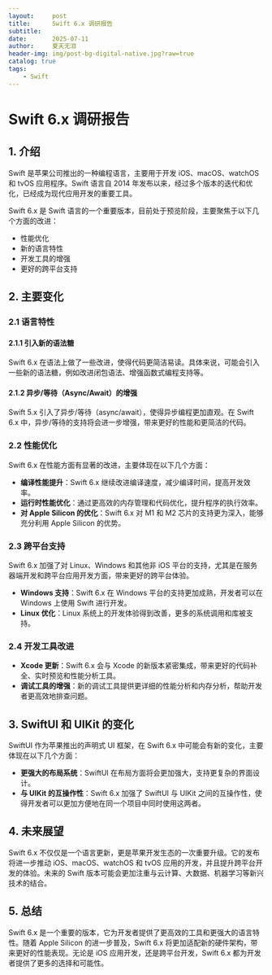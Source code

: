 ```yaml
---
layout:     post
title:      Swift 6.x 调研报告
subtitle:   
date:       2025-07-11
author:     夏天无泪
header-img: img/post-bg-digital-native.jpg?raw=true
catalog: true
tags:
    - Swift
---
```


# Swift 6.x 调研报告

## 1. 介绍

Swift 是苹果公司推出的一种编程语言，主要用于开发 iOS、macOS、watchOS 和 tvOS 应用程序。Swift 语言自 2014 年发布以来，经过多个版本的迭代和优化，已经成为现代应用开发的重要工具。

Swift 6.x 是 Swift 语言的一个重要版本，目前处于预览阶段，主要聚焦于以下几个方面的改进：

- 性能优化
- 新的语言特性
- 开发工具的增强
- 更好的跨平台支持

## 2. 主要变化

### 2.1 语言特性

#### 2.1.1 引入新的语法糖
Swift 6.x 在语法上做了一些改进，使得代码更简洁易读。具体来说，可能会引入一些新的语法糖，例如改进闭包语法、增强函数式编程支持等。

#### 2.1.2 异步/等待（Async/Await）的增强
Swift 5.x 引入了异步/等待（async/await），使得异步编程更加直观。在 Swift 6.x 中，异步/等待的支持将会进一步增强，带来更好的性能和更简洁的代码。

### 2.2 性能优化

Swift 6.x 在性能方面有显著的改进，主要体现在以下几个方面：

- **编译性能提升**：Swift 6.x 继续改进编译速度，减少编译时间，提高开发效率。
- **运行时性能优化**：通过更高效的内存管理和代码优化，提升程序的执行效率。
- **对 Apple Silicon 的优化**：Swift 6.x 对 M1 和 M2 芯片的支持更为深入，能够充分利用 Apple Silicon 的优势。

### 2.3 跨平台支持

Swift 6.x 加强了对 Linux、Windows 和其他非 iOS 平台的支持，尤其是在服务器端开发和跨平台应用开发方面，带来更好的跨平台体验。

- **Windows 支持**：Swift 6.x 在 Windows 平台的支持更加成熟，开发者可以在 Windows 上使用 Swift 进行开发。
- **Linux 优化**：Linux 系统上的开发体验得到改善，更多的系统调用和库被支持。

### 2.4 开发工具改进

- **Xcode 更新**：Swift 6.x 会与 Xcode 的新版本紧密集成，带来更好的代码补全、实时预览和性能分析工具。
- **调试工具的增强**：新的调试工具提供更详细的性能分析和内存分析，帮助开发者更高效地排查问题。

## 3. SwiftUI 和 UIKit 的变化

SwiftUI 作为苹果推出的声明式 UI 框架，在 Swift 6.x 中可能会有新的变化，主要体现在以下几个方面：

- **更强大的布局系统**：SwiftUI 在布局方面将会更加强大，支持更复杂的界面设计。
- **与 UIKit 的互操作性**：Swift 6.x 加强了 SwiftUI 与 UIKit 之间的互操作性，使得开发者可以更加方便地在同一个项目中同时使用这两者。

## 4. 未来展望

Swift 6.x 不仅仅是一个语言更新，更是苹果开发生态的一次重要升级。它的发布将进一步推动 iOS、macOS、watchOS 和 tvOS 应用的开发，并且提升跨平台开发的体验。未来的 Swift 版本可能会更加注重与云计算、大数据、机器学习等新兴技术的结合。

## 5. 总结

Swift 6.x 是一个重要的版本，它为开发者提供了更高效的工具和更强大的语言特性。随着 Apple Silicon 的进一步普及，Swift 6.x 将更加适配新的硬件架构，带来更好的性能表现。无论是 iOS 应用开发，还是跨平台开发，Swift 6.x 都为开发者提供了更多的选择和可能性。

